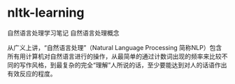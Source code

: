 # nltk-learning
自然语言处理学习笔记
自然语言处理概念

从广义上讲，“自然语言处理”（Natural Language Processing 简称NLP）包含所有用计算机对自然语言进行的操作，从最简单的通过计数词出现的频率来比较不同的写作风格，到最复杂的完全“理解”人所说的话，至少要能达到对人的话语作出有效反应的程度。
